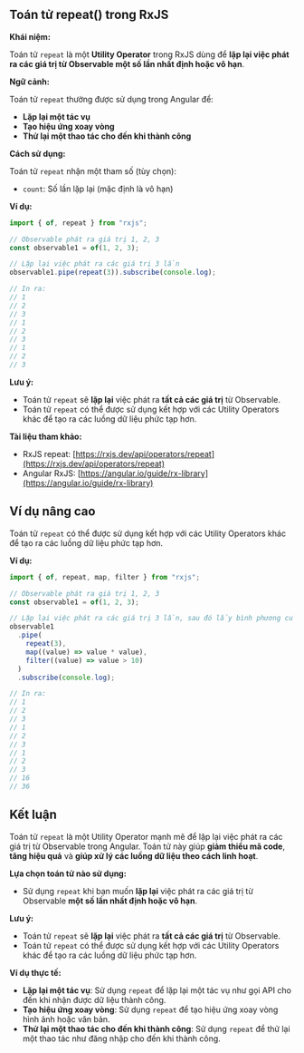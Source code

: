## Toán tử repeat() trong RxJS

**Khái niệm:**

Toán tử `repeat` là một **Utility Operator** trong RxJS dùng để **lặp lại việc phát ra các giá trị từ Observable một số lần nhất định hoặc vô hạn**.

**Ngữ cảnh:**

Toán tử `repeat` thường được sử dụng trong Angular để:

- **Lặp lại một tác vụ**
- **Tạo hiệu ứng xoay vòng**
- **Thử lại một thao tác cho đến khi thành công**

**Cách sử dụng:**

Toán tử `repeat` nhận một tham số (tùy chọn):

- `count`: Số lần lặp lại (mặc định là vô hạn)

**Ví dụ:**

```typescript
import { of, repeat } from "rxjs";

// Observable phát ra giá trị 1, 2, 3
const observable1 = of(1, 2, 3);

// Lặp lại việc phát ra các giá trị 3 lần
observable1.pipe(repeat(3)).subscribe(console.log);

// In ra:
// 1
// 2
// 3
// 1
// 2
// 3
// 1
// 2
// 3
```

**Lưu ý:**

- Toán tử `repeat` sẽ **lặp lại** việc phát ra **tất cả các giá trị** từ Observable.
- Toán tử `repeat` có thể được sử dụng kết hợp với các Utility Operators khác để tạo ra các luồng dữ liệu phức tạp hơn.

**Tài liệu tham khảo:**

- RxJS repeat: [https://rxjs.dev/api/operators/repeat](https://rxjs.dev/api/operators/repeat)
- Angular RxJS: [https://angular.io/guide/rx-library](https://angular.io/guide/rx-library)

## Ví dụ nâng cao

Toán tử `repeat` có thể được sử dụng kết hợp với các Utility Operators khác để tạo ra các luồng dữ liệu phức tạp hơn.

**Ví dụ:**

```typescript
import { of, repeat, map, filter } from "rxjs";

// Observable phát ra giá trị 1, 2, 3
const observable1 = of(1, 2, 3);

// Lặp lại việc phát ra các giá trị 3 lần, sau đó lấy bình phương của các giá trị chẵn và chỉ lấy các giá trị lớn hơn 10
observable1
  .pipe(
    repeat(3),
    map((value) => value * value),
    filter((value) => value > 10)
  )
  .subscribe(console.log);

// In ra:
// 1
// 2
// 3
// 1
// 2
// 3
// 1
// 2
// 3
// 16
// 36
```

## Kết luận

Toán tử `repeat` là một Utility Operator mạnh mẽ để lặp lại việc phát ra các giá trị từ Observable trong Angular. Toán tử này giúp **giảm thiểu mã code**, **tăng hiệu quả** và **giúp xử lý các luồng dữ liệu theo cách linh hoạt**.

**Lựa chọn toán tử nào sử dụng:**

- Sử dụng `repeat` khi bạn muốn **lặp lại** việc phát ra các giá trị từ Observable **một số lần nhất định hoặc vô hạn**.

**Lưu ý:**

- Toán tử `repeat` sẽ **lặp lại** việc phát ra **tất cả các giá trị** từ Observable.
- Toán tử `repeat` có thể được sử dụng kết hợp với các Utility Operators khác để tạo ra các luồng dữ liệu phức tạp hơn.

**Ví dụ thực tế:**

- **Lặp lại một tác vụ**: Sử dụng `repeat` để lặp lại một tác vụ như gọi API cho đến khi nhận được dữ liệu thành công.
- **Tạo hiệu ứng xoay vòng**: Sử dụng `repeat` để tạo hiệu ứng xoay vòng hình ảnh hoặc văn bản.
- **Thử lại một thao tác cho đến khi thành công**: Sử dụng `repeat` để thử lại một thao tác như đăng nhập cho đến khi thành công.
